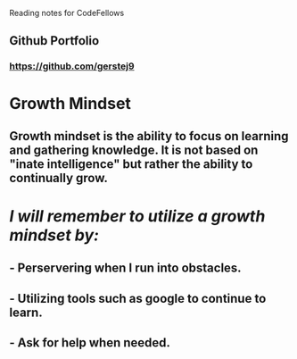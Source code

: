 Reading notes for CodeFellows

## Github Portfolio
### https://github.com/gerstej9

# Growth Mindset

## Growth mindset is the ability to focus on learning and gathering knowledge. It is not based on "inate intelligence" but rather the ability to continually grow.

# *I will remember to utilize a growth mindset by:*

## - **Perservering when I run into obstacles.**
## - Utilizing tools such as google to continue to learn.
## - Ask for help when needed.


